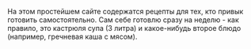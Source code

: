На этом простейшем сайте содержатся рецепты для тех, кто привык готовить самостоятельно. Сам себе готовлю сразу на неделю - как правило, это кастрюля супа (3 литра) и какое-нибудь второе блюдо (например, гречневая каша с мясом).

